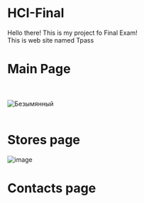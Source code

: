 # HCI-Final
Hello there! This is my project fo Final Exam!<br>
This is web site named Tpass<br>
# Main Page <br><br>
![Безымянный](https://user-images.githubusercontent.com/55078504/148711305-22c7c2d8-d5f1-453b-85b1-f50d36b07d05.png)<br><br>

# Stores page <br>
![image](https://user-images.githubusercontent.com/55078504/148711502-d5bedd68-75ce-47d6-8a1a-bc5e210c0871.png)

# Contacts page <br>
